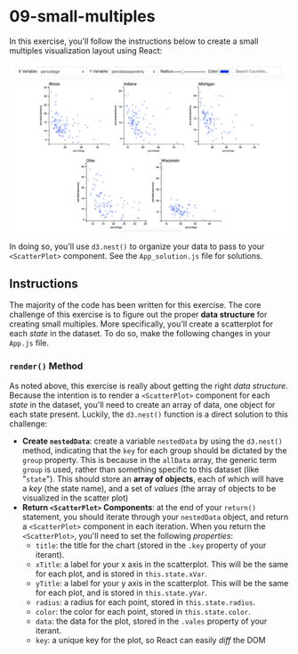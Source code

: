 # 09-small-multiples

In this exercise, you'll follow the instructions below to create a small multiples visualization layout using React:

![Complete small multiples scatterplots](img/complete.png)

In doing so, you'll use `d3.nest()` to organize your data to pass to your `<ScatterPlot>` component. See the `App_solution.js` file for solutions.

## Instructions
The majority of the code has been written for this exercise. The core challenge of this exercise is to figure out the proper **data structure** for creating small multiples. More specifically, you'll create a scatterplot for each _state_ in the dataset. To do so, make the following changes in your `App.js` file.

### `render()` Method
As noted above, this exercise is really about getting the right _data structure_. Because the intention is to render a `<ScatterPlot>` component for each _state_ in the dataset, you'll need to create an array of data, one object for each state present. Luckily, the `d3.nest()` function is a direct solution to this challenge:

- **Create `nestedData`**: create a variable `nestedData` by using the `d3.nest()` method, indicating that the `key` for each group should be dictated by the `group` property. This is because in the `allData` array, the generic term `group` is used, rather than something specific to this dataset (like "`state`"). This should store an **array of objects**, each of which will have a _key_ (the state name), and a set of _values_ (the array of objects to be visualized in the scatter plot)
- **Return `<ScatterPlot>` Components**: at the end of your `return()` statement, you should iterate through your `nestedData` object, and return a `<ScatterPlot>` component in each iteration. When you return the `<ScatterPlot>`, you'll need to set the following _properties_:
  - `title`: the title for the chart (stored in the `.key` property of your iterant).
  - `xTitle`: a label for your x axis in the scatterplot. This will be the same for each plot, and is stored in `this.state.xVar`.
  - `yTitle`: a label for your y axis in the scatterplot. This will be the same for each plot, and is stored in `this.state.yVar`.
  - `radius`: a radius for each point, stored in `this.state.radius`.
  - `color`: the color for each point, stored in `this.state.color`.
  - `data`: the data for the plot, stored in the `.vales` property of your iterant. 
  - `key`: a unique key for the plot, so React can easily _diff_ the DOM
  